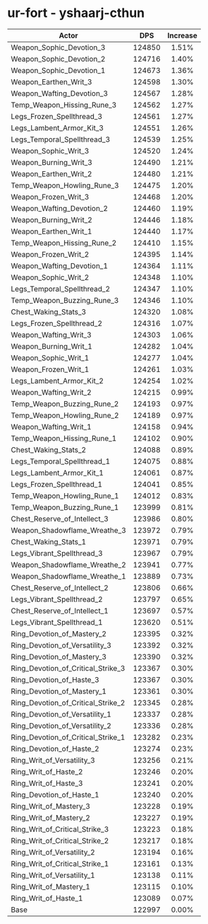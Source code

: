 # ur-fort - yshaarj-cthun
| Actor | DPS | Increase |
|---|:---:|:---:|
|Weapon_Sophic_Devotion_3|124850|1.51%|
|Weapon_Sophic_Devotion_2|124716|1.40%|
|Weapon_Sophic_Devotion_1|124673|1.36%|
|Weapon_Earthen_Writ_3|124598|1.30%|
|Weapon_Wafting_Devotion_3|124567|1.28%|
|Temp_Weapon_Hissing_Rune_3|124562|1.27%|
|Legs_Frozen_Spellthread_3|124561|1.27%|
|Legs_Lambent_Armor_Kit_3|124551|1.26%|
|Legs_Temporal_Spellthread_3|124539|1.25%|
|Weapon_Sophic_Writ_3|124520|1.24%|
|Weapon_Burning_Writ_3|124490|1.21%|
|Weapon_Earthen_Writ_2|124480|1.21%|
|Temp_Weapon_Howling_Rune_3|124475|1.20%|
|Weapon_Frozen_Writ_3|124468|1.20%|
|Weapon_Wafting_Devotion_2|124460|1.19%|
|Weapon_Burning_Writ_2|124446|1.18%|
|Weapon_Earthen_Writ_1|124440|1.17%|
|Temp_Weapon_Hissing_Rune_2|124410|1.15%|
|Weapon_Frozen_Writ_2|124395|1.14%|
|Weapon_Wafting_Devotion_1|124364|1.11%|
|Weapon_Sophic_Writ_2|124348|1.10%|
|Legs_Temporal_Spellthread_2|124347|1.10%|
|Temp_Weapon_Buzzing_Rune_3|124346|1.10%|
|Chest_Waking_Stats_3|124320|1.08%|
|Legs_Frozen_Spellthread_2|124316|1.07%|
|Weapon_Wafting_Writ_3|124303|1.06%|
|Weapon_Burning_Writ_1|124282|1.04%|
|Weapon_Sophic_Writ_1|124277|1.04%|
|Weapon_Frozen_Writ_1|124261|1.03%|
|Legs_Lambent_Armor_Kit_2|124254|1.02%|
|Weapon_Wafting_Writ_2|124215|0.99%|
|Temp_Weapon_Buzzing_Rune_2|124193|0.97%|
|Temp_Weapon_Howling_Rune_2|124189|0.97%|
|Weapon_Wafting_Writ_1|124158|0.94%|
|Temp_Weapon_Hissing_Rune_1|124102|0.90%|
|Chest_Waking_Stats_2|124088|0.89%|
|Legs_Temporal_Spellthread_1|124075|0.88%|
|Legs_Lambent_Armor_Kit_1|124061|0.87%|
|Legs_Frozen_Spellthread_1|124041|0.85%|
|Temp_Weapon_Howling_Rune_1|124012|0.83%|
|Temp_Weapon_Buzzing_Rune_1|123999|0.81%|
|Chest_Reserve_of_Intellect_3|123986|0.80%|
|Weapon_Shadowflame_Wreathe_3|123972|0.79%|
|Chest_Waking_Stats_1|123971|0.79%|
|Legs_Vibrant_Spellthread_3|123967|0.79%|
|Weapon_Shadowflame_Wreathe_2|123941|0.77%|
|Weapon_Shadowflame_Wreathe_1|123889|0.73%|
|Chest_Reserve_of_Intellect_2|123806|0.66%|
|Legs_Vibrant_Spellthread_2|123797|0.65%|
|Chest_Reserve_of_Intellect_1|123697|0.57%|
|Legs_Vibrant_Spellthread_1|123620|0.51%|
|Ring_Devotion_of_Mastery_2|123395|0.32%|
|Ring_Devotion_of_Versatility_3|123392|0.32%|
|Ring_Devotion_of_Mastery_3|123390|0.32%|
|Ring_Devotion_of_Critical_Strike_3|123367|0.30%|
|Ring_Devotion_of_Haste_3|123367|0.30%|
|Ring_Devotion_of_Mastery_1|123361|0.30%|
|Ring_Devotion_of_Critical_Strike_2|123345|0.28%|
|Ring_Devotion_of_Versatility_1|123337|0.28%|
|Ring_Devotion_of_Versatility_2|123336|0.28%|
|Ring_Devotion_of_Critical_Strike_1|123282|0.23%|
|Ring_Devotion_of_Haste_2|123274|0.23%|
|Ring_Writ_of_Versatility_3|123256|0.21%|
|Ring_Writ_of_Haste_2|123246|0.20%|
|Ring_Writ_of_Haste_3|123241|0.20%|
|Ring_Devotion_of_Haste_1|123240|0.20%|
|Ring_Writ_of_Mastery_3|123228|0.19%|
|Ring_Writ_of_Mastery_2|123227|0.19%|
|Ring_Writ_of_Critical_Strike_3|123223|0.18%|
|Ring_Writ_of_Critical_Strike_2|123217|0.18%|
|Ring_Writ_of_Versatility_2|123194|0.16%|
|Ring_Writ_of_Critical_Strike_1|123161|0.13%|
|Ring_Writ_of_Versatility_1|123138|0.11%|
|Ring_Writ_of_Mastery_1|123115|0.10%|
|Ring_Writ_of_Haste_1|123089|0.07%|
|Base|122997|0.00%|
